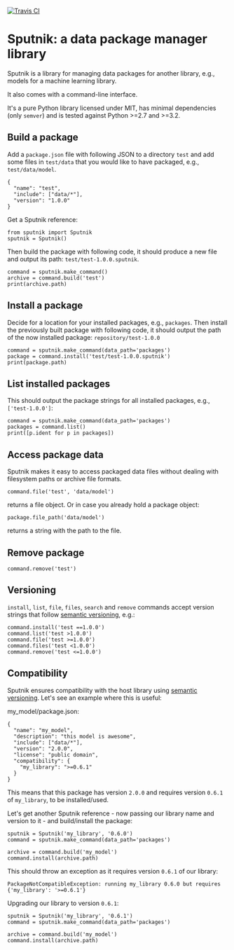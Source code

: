 [![Travis CI](https://travis-ci.org/henningpeters/sputnik.svg?branch=master)](https://travis-ci.org/henningpeters/sputnik)

# Sputnik: a data package manager library

Sputnik is a library for managing data packages for another library, e.g., models for a machine learning library.

It also comes with a command-line interface.

It's a pure Python library licensed under MIT, has minimal dependencies (only ```semver```) and is tested against Python >=2.7 and >=3.2.

## Build a package

Add a ```package.json``` file with following JSON to a directory ```test``` and add some files in ```test/data``` that you would like to have packaged, e.g., ```test/data/model```.

```
{
  "name": "test",
  "include": ["data/*"],
  "version": "1.0.0"
}
```

Get a Sputnik reference:

```
from sputnik import Sputnik
sputnik = Sputnik()
```

Then build the package with following code, it should produce a new file and output its path: ```test/test-1.0.0.sputnik```.

```
command = sputnik.make_command()
archive = command.build('test')
print(archive.path)
```

## Install a package

Decide for a location for your installed packages, e.g., ```packages```. Then install the previously built package with following code, it should output the path of the now installed package: ```repository/test-1.0.0```

```
command = sputnik.make_command(data_path='packages')
package = command.install('test/test-1.0.0.sputnik')
print(package.path)
```

## List installed packages

This should output the package strings for all installed packages, e.g., ```['test-1.0.0']```:

```
command = sputnik.make_command(data_path='packages')
packages = command.list()
print([p.ident for p in packages])
```

## Access package data

Sputnik makes it easy to access packaged data files without dealing with filesystem paths or archive file formats.

```
command.file('test', 'data/model')
```

returns a file object. Or in case you already hold a package object:

```
package.file_path('data/model')
```

returns a string with the path to the file.

## Remove package

```
command.remove('test')
```

## Versioning

```install```, ```list```, ```file```, ```files```, ```search``` and ```remove``` commands accept version strings that follow [semantic versioning](http://semver.org/), e.g.:

```
command.install('test ==1.0.0')
command.list('test >1.0.0')
command.file('test >=1.0.0')
command.files('test <1.0.0')
command.remove('test <=1.0.0')
```

## Compatibility

Sputnik ensures compatibility with the host library using [semantic versioning](http://semver.org/). Let's see an example where this is useful:

my_model/package.json:
```
{
  "name": "my_model",
  "description": "this model is awesome",
  "include": ["data/*"],
  "version": "2.0.0",
  "license": "public domain",
  "compatibility": {
    "my_library": ">=0.6.1"
  }
}
```

This means that this package has version ```2.0.0``` and requires version ```0.6.1``` of ```my_library```, to be installed/used.

Let's get another Sputnik reference - now passing our library name and version to it - and build/install the package:

```
sputnik = Sputnik('my_library', '0.6.0')
command = sputnik.make_command(data_path='packages')

archive = command.build('my_model')
command.install(archive.path)
```

This should throw an exception as it requires version ```0.6.1``` of our library:

```
PackageNotCompatibleException: running my_library 0.6.0 but requires {'my_library': '>=0.6.1'}
```

Upgrading our library to version ```0.6.1```:

```
sputnik = Sputnik('my_library', '0.6.1')
command = sputnik.make_command(data_path='packages')

archive = command.build('my_model')
command.install(archive.path)
```

